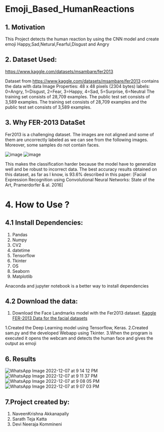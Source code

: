 # Emoji_Based_HumanReactions

## 1. Motivation

This Project detects the human reaction by using the CNN model and create  emoji Happy,Sad,Netural,Fearful,Disgust and Angry 

## 2. Dataset Used:

https://www.kaggle.com/datasets/msambare/fer2013


Dataset from https://www.kaggle.com/datasets/msambare/fer2013 contains the data with data Image Properties: 48 x 48 pixels (2304 bytes) labels: 0=Angry, 1=Disgust, 2=Fear, 3=Happy, 4=Sad, 5=Surprise, 6=Neutral The training set consists of 28,709 examples. The public test set consists of 3,589 examples. The training set consists of 28,709 examples and the public test set consists of 3,589 examples.

## 3. Why FER-2013 DataSet

Fer2013 is a challenging dataset. The images are not aligned and some of them are uncorrectly labeled as we can see from the following images. Moreover, some samples do not contain faces.

![image](https://user-images.githubusercontent.com/120184924/206710424-133df609-4322-4b52-8071-33efc6b7cec3.png)
![image](https://user-images.githubusercontent.com/120184924/206710536-f4b1bb13-24e6-4324-b851-de5dada62f4e.png)

This makes the classification harder because the model have to generalize well and be robust to incorrect data. The best accuracy results obtained on this dataset, as far as I know, is 93.6% described in this paper: [Facial Expression Recognition using Convolutional Neural Networks: State of the Art, Pramerdorfer & al. 2016]

# 4. How to Use ?
## 4.1 Install Dependencies:

1. Pandas
2. Numpy
3. CV2
4. datetime
5. Tensorflow
6. Tkinter
7. OS
8. Seaborn
9. Matplotlib

Anaconda and jupyter notebook is a better way to install dependencies 


## 4.2 Download the data:

1. Download the Face Landmarks model with the Fer2013 dataset.
         [Kaggle FER-2013 Data for the facial datasets ](https://www.kaggle.com/datasets/msambare/fer2013)

1.Created the Deep Learning model using Tensorflow, Keras.
2.Created sam.py and the developed Webapp using Tkinter.
3.When the program is executed it opens the webcam and detects the human face and gives the output as emoji

## 6. Results

![WhatsApp Image 2022-12-07 at 9 14 12 PM](https://user-images.githubusercontent.com/120184924/206709998-829f5f1a-63b6-4647-b0c0-1cbb5843bd67.jpeg)
![WhatsApp Image 2022-12-07 at 9 11 37 PM](https://user-images.githubusercontent.com/120184924/206710004-e7ce38e6-74a4-4796-bf1a-475a492c10d0.jpeg)
![WhatsApp Image 2022-12-07 at 9 08 05 PM](https://user-images.githubusercontent.com/120184924/206710008-e0e0c3f9-5936-417e-97d3-b5e43293390f.jpeg)
![WhatsApp Image 2022-12-07 at 9 07 03 PM](https://user-images.githubusercontent.com/120184924/206710011-dd4e461f-53bb-41cf-a408-9a29c3e1de89.jpeg)


## 7.Project created by:

1. NaveenKrishna Akkanapally
2. Sarath Teja Katta 
3. Devi Neeraja Kommineni 




